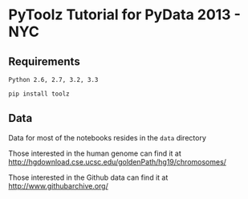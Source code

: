 PyToolz Tutorial for PyData 2013 - NYC
======================================

Requirements
------------

    Python 2.6, 2.7, 3.2, 3.3

    pip install toolz

Data
----

Data for most of the notebooks resides in the `data` directory

Those interested in the human genome can find it at
http://hgdownload.cse.ucsc.edu/goldenPath/hg19/chromosomes/

Those interested in the Github data can find it at
http://www.githubarchive.org/
